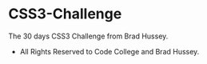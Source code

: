 # CSS3-Challenge
The 30 days CSS3 Challenge from Brad Hussey.

* All Rights Reserved to Code College and Brad Hussey.
